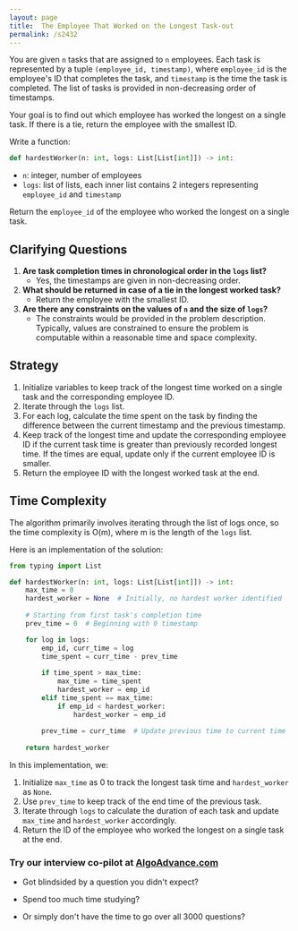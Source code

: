 ```yaml
---
layout: page
title:  The Employee That Worked on the Longest Task-out
permalink: /s2432
---
```


You are given `n` tasks that are assigned to `n` employees. Each task is represented by a tuple `(employee_id, timestamp)`, where `employee_id` is the employee's ID that completes the task, and `timestamp` is the time the task is completed. The list of tasks is provided in non-decreasing order of timestamps. 

Your goal is to find out which employee has worked the longest on a single task. If there is a tie, return the employee with the smallest ID.

Write a function:

```python
def hardestWorker(n: int, logs: List[List[int]]) -> int:
```

- `n`: integer, number of employees
- `logs`: list of lists, each inner list contains 2 integers representing `employee_id` and `timestamp`

Return the `employee_id` of the employee who worked the longest on a single task.

## Clarifying Questions

1. **Are task completion times in chronological order in the `logs` list?**
   - Yes, the timestamps are given in non-decreasing order.
2. **What should be returned in case of a tie in the longest worked task?**
   - Return the employee with the smallest ID.
3. **Are there any constraints on the values of `n` and the size of `logs`?**
   - The constraints would be provided in the problem description. Typically, values are constrained to ensure the problem is computable within a reasonable time and space complexity.

## Strategy

1. Initialize variables to keep track of the longest time worked on a single task and the corresponding employee ID.
2. Iterate through the `logs` list.
3. For each log, calculate the time spent on the task by finding the difference between the current timestamp and the previous timestamp.
4. Keep track of the longest time and update the corresponding employee ID if the current task time is greater than previously recorded longest time. If the times are equal, update only if the current employee ID is smaller.
5. Return the employee ID with the longest worked task at the end.

## Time Complexity

The algorithm primarily involves iterating through the list of logs once, so the time complexity is O(m), where m is the length of the `logs` list.

Here is an implementation of the solution:

```python
from typing import List

def hardestWorker(n: int, logs: List[List[int]]) -> int:
    max_time = 0
    hardest_worker = None  # Initially, no hardest worker identified
    
    # Starting from first task's completion time
    prev_time = 0  # Beginning with 0 timestamp

    for log in logs:
        emp_id, curr_time = log
        time_spent = curr_time - prev_time
        
        if time_spent > max_time:
            max_time = time_spent
            hardest_worker = emp_id
        elif time_spent == max_time:
            if emp_id < hardest_worker:
                hardest_worker = emp_id
        
        prev_time = curr_time  # Update previous time to current time
    
    return hardest_worker
```

In this implementation, we:
1. Initialize `max_time` as 0 to track the longest task time and `hardest_worker` as `None`.
2. Use `prev_time` to keep track of the end time of the previous task.
3. Iterate through `logs` to calculate the duration of each task and update `max_time` and `hardest_worker` accordingly.
4. Return the ID of the employee who worked the longest on a single task at the end.


### Try our interview co-pilot at [AlgoAdvance.com](https://algoAdvance.com)

- Got blindsided by a question you didn't expect?

- Spend too much time studying?

- Or simply don't have the time to go over all 3000 questions?

